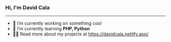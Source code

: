 ### Hi, I'm David Cala

-------

- 🔭 I’m currently working on something cool
- 🌱 I’m currently learning **PHP, Python**
- 👨‍💻  Read more about my projects at https://davidcala.netlify.app/


<!---
caladavid/caladavid is a ✨ special ✨ repository because its `README.md` (this file) appears on your GitHub profile.
You can click the Preview link to take a look at your changes.
--->
